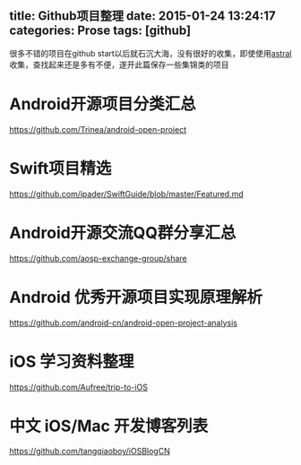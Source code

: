 title: Github项目整理
date: 2015-01-24 13:24:17
categories: Prose
tags: [github]
---
很多不错的项目在github start以后就石沉大海，没有很好的收集，即使使用[astral](https://app.astralapp.com/)收集，查找起来还是多有不便，遂开此篇保存一些集锦类的项目
<!--more-->
# Android开源项目分类汇总
<https://github.com/Trinea/android-open-project>

# Swift项目精选
<https://github.com/ipader/SwiftGuide/blob/master/Featured.md>

# Android开源交流QQ群分享汇总
<https://github.com/aosp-exchange-group/share>

# Android 优秀开源项目实现原理解析
<https://github.com/android-cn/android-open-project-analysis>

# iOS 学习资料整理
<https://github.com/Aufree/trip-to-iOS>

# 中文 iOS/Mac 开发博客列表
<https://github.com/tangqiaoboy/iOSBlogCN>